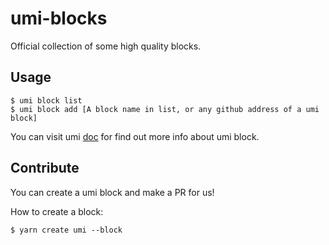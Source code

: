 # umi-blocks

Official collection of some high quality blocks.

## Usage

```shell
$ umi block list
$ umi block add [A block name in list, or any github address of a umi block]
```

You can visit umi [doc](https://umijs.org/guide/block.html) for find out more info about umi block.

## Contribute

You can create a umi block and make a PR for us!

How to create a block:

```shell
$ yarn create umi --block
```
